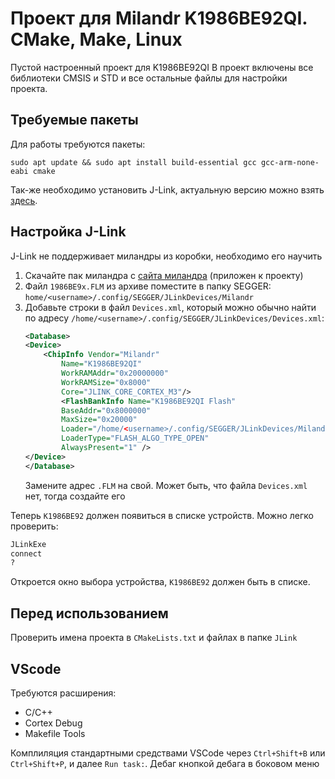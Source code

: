 # Проект для Milandr K1986BE92QI. CMake, Make, Linux
Пустой настроенный проект для K1986BE92QI
В проект включены все библиотеки CMSIS и STD и все остальные файлы для настройки проекта.

## Требуемые пакеты
Для работы требуются пакеты:
```
sudo apt update && sudo apt install build-essential gcc gcc-arm-none-eabi cmake
```

Так-же необходимо установить J-Link, актуальную версию можно взять [здесь](https://www.segger.com/downloads/jlink/#J-LinkSoftwareAndDocumentationPack). 

## Настройка J-Link
J-Link не поддерживает миландры из коробки, необходимо его научить
1. Скачайте пак миландра с [сайта миландра](https://ic.milandr.ru/soft/) (приложен к проекту)
2. Файл `1986BE9x.FLM` из архиве поместите в папку SEGGER: `home/<username>/.config/SEGGER/JLinkDevices/Milandr` 
3. Добавьте строки в файл `Devices.xml`, который можно обычно найти по адресу `/home/<username>/.config/SEGGER/JLinkDevices/Devices.xml`:
    ```xml
    <Database>
    <Device>
        <ChipInfo Vendor="Milandr"
            Name="K1986BE92QI"
            WorkRAMAddr="0x20000000"
            WorkRAMSize="0x8000"
            Core="JLINK_CORE_CORTEX_M3"/>
            <FlashBankInfo Name="K1986BE92QI Flash"
            BaseAddr="0x8000000"
            MaxSize="0x20000" 
            Loader="/home/<username>/.config/SEGGER/JLinkDevices/Milandr/MDR32F9Q2I.FLM"
            LoaderType="FLASH_ALGO_TYPE_OPEN"
            AlwaysPresent="1" />
    </Device>
    </Database>
    ```
    Замените адрес `.FLM` на свой.  Может быть, что файла `Devices.xml` нет, тогда создайте его

Теперь `K1986BE92` должен появиться в списке устройств. Можно легко проверить:
```bash
JLinkExe
connect
?
```
Откроется окно выбора устройства, `K1986BE92` должен быть в списке.

## Перед использованием
Проверить имена проекта в `CMakeLists.txt` и файлах в папке `JLink`

## VScode
Требуются расширения:
-  C/C++
-  Cortex Debug
-  Makefile Tools

Комплиляция стандартными средствами VSCode через `Ctrl+Shift+B` или `Ctrl+Shift+P`, и далее `Run task:`. 
Дебаг кнопкой дебага в боковом меню

